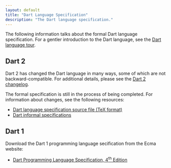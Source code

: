 ```yaml
---
layout: default
title: "Dart Language Specification"
description: "The Dart language specification."
---
```


The following information talks about the formal Dart language specification.
For a gentler introduction to the Dart language, see the
[Dart language tour](/guides/language/language-tour).

## Dart 2

Dart 2 has changed the Dart language in many ways,
some of which are not backward-compatible.
For additional details, please see the [Dart 2 changelog](https://github.com/dart-lang/sdk/blob/master/CHANGELOG.md#200---2018-08-07).

The formal specification is still in the process of being completed.
For information about changes, see the following resources:

* [Dart language specification source file (TeX format)](https://github.com/dart-lang/sdk/blob/master/docs/language/dartLangSpec.tex)
* [Dart informal specifications](https://github.com/dart-lang/sdk/tree/master/docs/language/informal)

## Dart 1

Download the Dart 1 programming language secification from
the Ecma website:

* <a href="http://www.ecma-international.org/publications/files/ECMA-ST/ECMA-408.pdf"
   target="_blank">Dart Programming Language Specification, 4<sup>th</sup> Edition</a>

